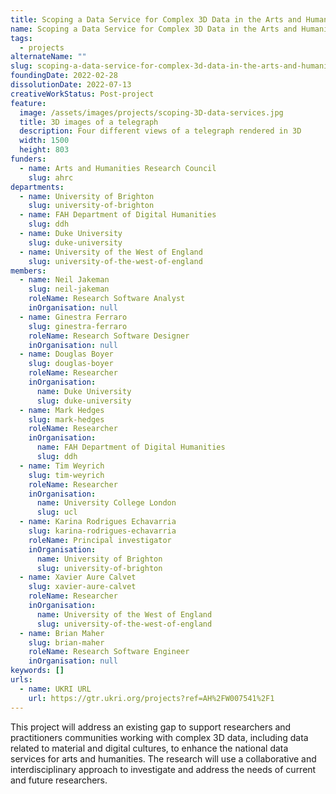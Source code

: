```yaml
---
title: Scoping a Data Service for Complex 3D Data in the Arts and Humanities
name: Scoping a Data Service for Complex 3D Data in the Arts and Humanities
tags:
  - projects
alternateName: ""
slug: scoping-a-data-service-for-complex-3d-data-in-the-arts-and-humanities
foundingDate: 2022-02-28
dissolutionDate: 2022-07-13
creativeWorkStatus: Post-project
feature:
  image: /assets/images/projects/scoping-3D-data-services.jpg
  title: 3D images of a telegraph
  description: Four different views of a telegraph rendered in 3D
  width: 1500
  height: 803
funders:
  - name: Arts and Humanities Research Council
    slug: ahrc
departments:
  - name: University of Brighton
    slug: university-of-brighton
  - name: FAH Department of Digital Humanities
    slug: ddh
  - name: Duke University
    slug: duke-university
  - name: University of the West of England
    slug: university-of-the-west-of-england
members:
  - name: Neil Jakeman
    slug: neil-jakeman
    roleName: Research Software Analyst
    inOrganisation: null
  - name: Ginestra Ferraro
    slug: ginestra-ferraro
    roleName: Research Software Designer
    inOrganisation: null
  - name: Douglas Boyer
    slug: douglas-boyer
    roleName: Researcher
    inOrganisation:
      name: Duke University
      slug: duke-university
  - name: Mark Hedges
    slug: mark-hedges
    roleName: Researcher
    inOrganisation:
      name: FAH Department of Digital Humanities
      slug: ddh
  - name: Tim Weyrich
    slug: tim-weyrich
    roleName: Researcher
    inOrganisation:
      name: University College London
      slug: ucl
  - name: Karina Rodrigues Echavarria
    slug: karina-rodrigues-echavarria
    roleName: Principal investigator
    inOrganisation:
      name: University of Brighton
      slug: university-of-brighton
  - name: Xavier Aure Calvet
    slug: xavier-aure-calvet
    roleName: Researcher
    inOrganisation:
      name: University of the West of England
      slug: university-of-the-west-of-england
  - name: Brian Maher
    slug: brian-maher
    roleName: Research Software Engineer
    inOrganisation: null
keywords: []
urls:
  - name: UKRI URL
    url: https://gtr.ukri.org/projects?ref=AH%2FW007541%2F1
---
```


This project will address an existing gap to support researchers and practitioners communities working with complex 3D data, including data related to material and digital cultures, to enhance the national data services for arts and humanities. The research will use a collaborative and interdisciplinary approach to investigate and address the needs of current and future researchers.
